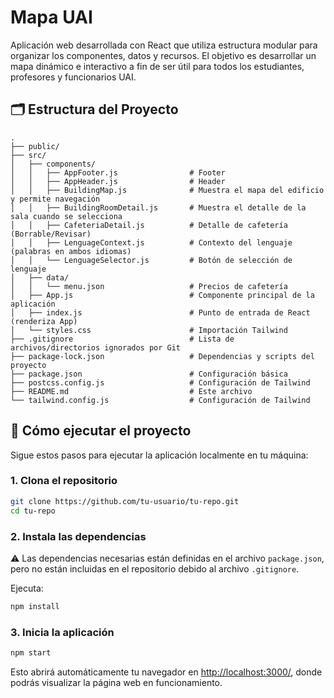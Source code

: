 # Mapa UAI

Aplicación web desarrollada con React que utiliza estructura modular para organizar los componentes, datos y recursos. El objetivo es desarrollar un mapa dinámico e interactivo a fin de ser útil para todos los estudiantes, profesores y funcionarios UAI.

## 🗂 Estructura del Proyecto

```plaintext
.
├── public/
├── src/
│   ├── components/
│   │   ├── AppFooter.js                # Footer
│   │   ├── AppHeader.js                # Header
│   │   ├── BuildingMap.js              # Muestra el mapa del edificio y permite navegación
│   │   ├── BuildingRoomDetail.js       # Muestra el detalle de la sala cuando se selecciona
│   │   ├── CafeteriaDetail.js          # Detalle de cafetería (Borrable/Revisar)
│   │   ├── LenguageContext.js          # Contexto del lenguaje (palabras en ambos idiomas)
│   │   └── LenguageSelector.js         # Botón de selección de lenguaje
│   ├── data/
│   │   └── menu.json                   # Precios de cafetería
│   ├── App.js                          # Componente principal de la aplicación
│   ├── index.js                        # Punto de entrada de React (renderiza App)
│   └── styles.css                      # Importación Tailwind
├── .gitignore                          # Lista de archivos/directorios ignorados por Git
├── package-lock.json                   # Dependencias y scripts del proyecto
├── package.json                        # Configuración básica
├── postcss.config.js                   # Configuración de Tailwind
├── README.md                           # Este archivo
└── tailwind.config.js                  # Configuración de Tailwind
```

## 🚀 Cómo ejecutar el proyecto

Sigue estos pasos para ejecutar la aplicación localmente en tu máquina:

### 1. Clona el repositorio

```bash
git clone https://github.com/tu-usuario/tu-repo.git
cd tu-repo
```

### 2. Instala las dependencias

⚠️ Las dependencias necesarias están definidas en el archivo `package.json`, pero no están incluidas en el repositorio debido al archivo `.gitignore`.

Ejecuta:

```bash
npm install
```

### 3. Inicia la aplicación

```bash
npm start
```

Esto abrirá automáticamente tu navegador en [http://localhost:3000/](http://localhost:3000/), donde podrás visualizar la página web en funcionamiento.
